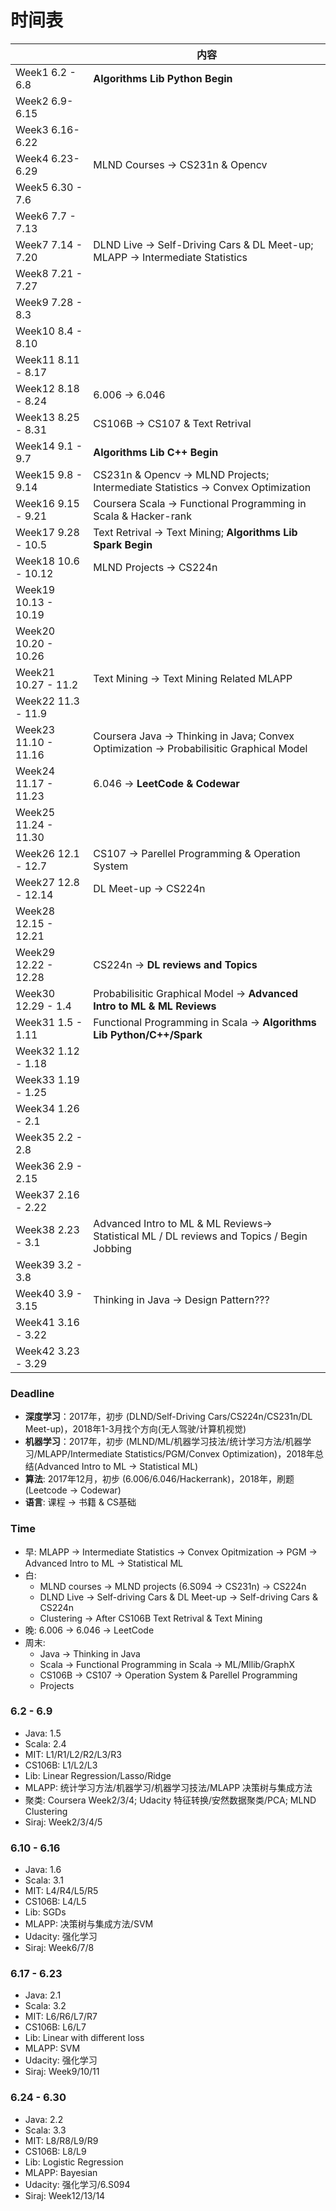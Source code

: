 # 时间表

|                      | 内容                                       |
| -------------------- | ---------------------------------------- |
| Week1 6.2 - 6.8      | **Algorithms Lib Python Begin**          |
| Week2 6.9-6.15       |                                          |
| Week3 6.16-6.22      |                                          |
| Week4 6.23-6.29      | MLND Courses -> CS231n & Opencv          |
| Week5 6.30 - 7.6     |                                          |
| Week6 7.7 - 7.13     |                                          |
| Week7 7.14 - 7.20    | DLND Live -> Self-Driving Cars & DL Meet-up; MLAPP -> Intermediate Statistics |
| Week8 7.21 - 7.27    |                                          |
| Week9 7.28 - 8.3     |                                          |
| Week10 8.4 - 8.10    |                                          |
| Week11 8.11 - 8.17   |                                          |
| Week12 8.18 - 8.24   | 6.006 -> 6.046                           |
| Week13 8.25 - 8.31   | CS106B -> CS107 & Text Retrival          |
| Week14 9.1 - 9.7     | **Algorithms Lib C++ Begin**             |
| Week15 9.8 - 9.14    | CS231n & Opencv -> MLND Projects; Intermediate Statistics -> Convex Optimization |
| Week16 9.15 - 9.21   | Coursera Scala -> Functional Programming in Scala & Hacker-rank |
| Week17 9.28 - 10.5   | Text Retrival -> Text Mining; **Algorithms Lib Spark Begin** |
| Week18 10.6 - 10.12  | MLND Projects -> CS224n                  |
| Week19 10.13 - 10.19 |                                          |
| Week20 10.20 - 10.26 |                                          |
| Week21 10.27 - 11.2  | Text Mining -> Text Mining Related MLAPP |
| Week22 11.3 - 11.9   |                                          |
| Week23 11.10 - 11.16 | Coursera Java -> Thinking in Java; Convex Optimization -> Probabilisitic Graphical Model |
| Week24 11.17 - 11.23 | 6.046 -> **LeetCode & Codewar**          |
| Week25 11.24 - 11.30 |                                          |
| Week26 12.1 - 12.7   | CS107 -> Parellel Programming & Operation System |
| Week27 12.8 - 12.14  | DL Meet-up -> CS224n                     |
| Week28 12.15 - 12.21 |                                          |
| Week29 12.22 - 12.28 | CS224n -> **DL reviews and Topics**      |
| Week30 12.29 - 1.4   | Probabilisitic Graphical Model -> **Advanced Intro to ML & ML Reviews** |
| Week31 1.5 - 1.11    | Functional Programming in Scala -> **Algorithms Lib Python/C++/Spark** |
| Week32 1.12 - 1.18   |                                          |
| Week33 1.19 - 1.25   |                                          |
| Week34 1.26 - 2.1    |                                          |
| Week35 2.2 - 2.8     |                                          |
| Week36 2.9 - 2.15    |                                          |
| Week37 2.16 - 2.22   |                                          |
| Week38 2.23 - 3.1    | Advanced Intro to ML & ML Reviews-> Statistical ML / DL reviews and Topics / Begin Jobbing |
| Week39 3.2 - 3.8     |                                          |
| Week40 3.9 - 3.15    | Thinking in Java -> Design Pattern???    |
| Week41 3.16 - 3.22   |                                          |
| Week42 3.23 - 3.29   |                                          |

### Deadline

* **深度学习**：2017年，初步 (DLND/Self-Driving Cars/CS224n/CS231n/DL Meet-up)，2018年1-3月找个方向(无人驾驶/计算机视觉)
* **机器学习**：2017年，初步 (MLND/ML/机器学习技法/统计学习方法/机器学习/MLAPP/Intermediate Statistics/PGM/Convex Optimization)，2018年总结(Advanced Intro to ML -> Statistical ML)
* **算法**: 2017年12月，初步 (6.006/6.046/Hackerrank)，2018年，刷题 (Leetcode -> Codewar)
* **语言**: 课程 -> 书籍 & CS基础

### Time

* 早: MLAPP -> Intermediate Statistics -> Convex Opitmization -> PGM -> Advanced Intro to ML -> Statistical ML
* 白: 
  * MLND courses -> MLND projects (6.S094 -> CS231n) -> CS224n
  * DLND Live -> Self-driving Cars & DL Meet-up -> Self-driving Cars & CS224n
  * Clustering -> After CS106B Text Retrival & Text Mining
* 晚: 6.006 -> 6.046 -> LeetCode
* 周末: 
  * Java -> Thinking in Java
  * Scala -> Functional Programming in Scala -> ML/Mllib/GraphX
  * CS106B -> CS107 -> Operation System & Parellel Programming
  * Projects

### 6.2 - 6.9

* Java: 1.5
* Scala: 2.4
* MIT: L1/R1/L2/R2/L3/R3
* CS106B: L1/L2/L3
* Lib: Linear Regression/Lasso/Ridge
* MLAPP: 统计学习方法/机器学习/机器学习技法/MLAPP 决策树与集成方法
* 聚类: Coursera Week2/3/4; Udacity 特征转换/安然数据聚类/PCA; MLND Clustering
* Siraj: Week2/3/4/5

### 6.10 - 6.16

* Java: 1.6
* Scala: 3.1
* MIT: L4/R4/L5/R5
* CS106B: L4/L5
* Lib: SGDs
* MLAPP: 决策树与集成方法/SVM
* Udacity: 强化学习
* Siraj: Week6/7/8

### 6.17 - 6.23

* Java: 2.1
* Scala: 3.2
* MIT: L6/R6/L7/R7
* CS106B: L6/L7
* Lib: Linear with different loss
* MLAPP: SVM
* Udacity: 强化学习
* Siraj: Week9/10/11

### 6.24 - 6.30

* Java: 2.2
* Scala: 3.3
* MIT: L8/R8/L9/R9
* CS106B: L8/L9
* Lib: Logistic Regression
* MLAPP: Bayesian
* Udacity: 强化学习/6.S094
* Siraj: Week12/13/14